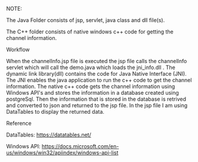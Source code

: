 NOTE:

The Java Folder consists of jsp, servlet, java class and dll file(s).

The C++ folder consists of native windows c++ code for getting the channel information.


Workflow

When the channelInfo.jsp file is executed the jsp file calls the channelInfo servlet which will call the demo.java which loads 
the jni_info.dll . The dynamic link library(dll) contains the code for Java Native Interface (JNI). The JNI enables the java 
application to run the c++ code to get the channel information. The native c++ code gets the channel information using Windows API's
and stores the information in a database created using postgreSql. Then the information that is stored in the database is retrived and 
converted to json and returned to the jsp file. In the jsp file I am using DataTables to display the returned data.

Reference

DataTables: https://datatables.net/

Windows API: https://docs.microsoft.com/en-us/windows/win32/apiindex/windows-api-list

